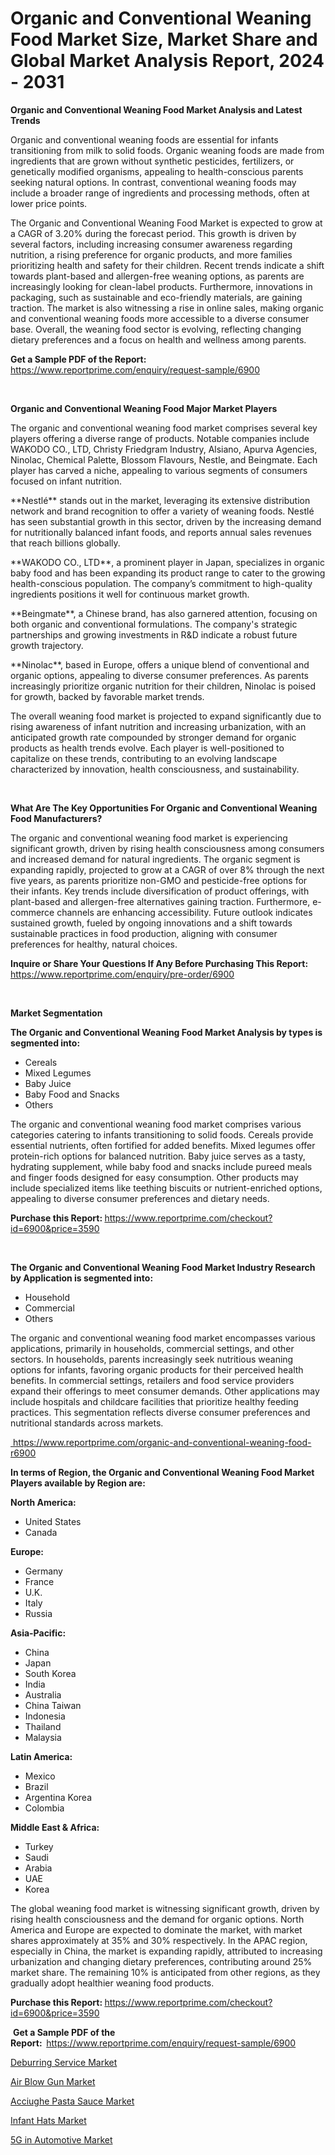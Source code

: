 <p><h1>Organic and Conventional Weaning Food Market Size, Market Share and Global Market Analysis Report, 2024 - 2031</h1></p><p><strong>Organic and Conventional Weaning Food Market Analysis and Latest Trends</strong></p>
<p><p>Organic and conventional weaning foods are essential for infants transitioning from milk to solid foods. Organic weaning foods are made from ingredients that are grown without synthetic pesticides, fertilizers, or genetically modified organisms, appealing to health-conscious parents seeking natural options. In contrast, conventional weaning foods may include a broader range of ingredients and processing methods, often at lower price points.</p><p>The Organic and Conventional Weaning Food Market is expected to grow at a CAGR of 3.20% during the forecast period. This growth is driven by several factors, including increasing consumer awareness regarding nutrition, a rising preference for organic products, and more families prioritizing health and safety for their children. Recent trends indicate a shift towards plant-based and allergen-free weaning options, as parents are increasingly looking for clean-label products. Furthermore, innovations in packaging, such as sustainable and eco-friendly materials, are gaining traction. The market is also witnessing a rise in online sales, making organic and conventional weaning foods more accessible to a diverse consumer base. Overall, the weaning food sector is evolving, reflecting changing dietary preferences and a focus on health and wellness among parents.</p></p>
<p><strong>Get a Sample PDF of the Report:&nbsp;</strong> <a href="https://www.reportprime.com/enquiry/request-sample/6900">https://www.reportprime.com/enquiry/request-sample/6900</a></p>
<p>&nbsp;</p>
<p><strong>Organic and Conventional Weaning Food Major Market Players</strong></p>
<p><p>The organic and conventional weaning food market comprises several key players offering a diverse range of products. Notable companies include WAKODO CO., LTD, Christy Friedgram Industry, Alsiano, Apurva Agencies, Ninolac, Chemical Palette, Blossom Flavours, Nestle, and Beingmate. Each player has carved a niche, appealing to various segments of consumers focused on infant nutrition.</p><p>**Nestlé** stands out in the market, leveraging its extensive distribution network and brand recognition to offer a variety of weaning foods. Nestlé has seen substantial growth in this sector, driven by the increasing demand for nutritionally balanced infant foods, and reports annual sales revenues that reach billions globally.</p><p>**WAKODO CO., LTD**, a prominent player in Japan, specializes in organic baby food and has been expanding its product range to cater to the growing health-conscious population. The company’s commitment to high-quality ingredients positions it well for continuous market growth.</p><p>**Beingmate**, a Chinese brand, has also garnered attention, focusing on both organic and conventional formulations. The company's strategic partnerships and growing investments in R&D indicate a robust future growth trajectory. </p><p>**Ninolac**, based in Europe, offers a unique blend of conventional and organic options, appealing to diverse consumer preferences. As parents increasingly prioritize organic nutrition for their children, Ninolac is poised for growth, backed by favorable market trends.</p><p>The overall weaning food market is projected to expand significantly due to rising awareness of infant nutrition and increasing urbanization, with an anticipated growth rate compounded by stronger demand for organic products as health trends evolve. Each player is well-positioned to capitalize on these trends, contributing to an evolving landscape characterized by innovation, health consciousness, and sustainability.</p></p>
<p>&nbsp;</p>
<p><strong>What Are The Key Opportunities For Organic and Conventional Weaning Food Manufacturers?</strong></p>
<p><p>The organic and conventional weaning food market is experiencing significant growth, driven by rising health consciousness among consumers and increased demand for natural ingredients. The organic segment is expanding rapidly, projected to grow at a CAGR of over 8% through the next five years, as parents prioritize non-GMO and pesticide-free options for their infants. Key trends include diversification of product offerings, with plant-based and allergen-free alternatives gaining traction. Furthermore, e-commerce channels are enhancing accessibility. Future outlook indicates sustained growth, fueled by ongoing innovations and a shift towards sustainable practices in food production, aligning with consumer preferences for healthy, natural choices.</p></p>
<p><strong>Inquire or Share Your Questions If Any Before Purchasing This Report:</strong> <a href="https://www.reportprime.com/enquiry/pre-order/6900">https://www.reportprime.com/enquiry/pre-order/6900</a></p>
<p>&nbsp;</p>
<p><strong>Market Segmentation</strong></p>
<p><strong>The Organic and Conventional Weaning Food Market Analysis by types is segmented into:</strong></p>
<p><ul><li>Cereals</li><li>Mixed Legumes</li><li>Baby Juice</li><li>Baby Food and Snacks</li><li>Others</li></ul></p>
<p><p>The organic and conventional weaning food market comprises various categories catering to infants transitioning to solid foods. Cereals provide essential nutrients, often fortified for added benefits. Mixed legumes offer protein-rich options for balanced nutrition. Baby juice serves as a tasty, hydrating supplement, while baby food and snacks include pureed meals and finger foods designed for easy consumption. Other products may include specialized items like teething biscuits or nutrient-enriched options, appealing to diverse consumer preferences and dietary needs.</p></p>
<p><strong>Purchase this Report:&nbsp;</strong><a href="https://www.reportprime.com/checkout?id=6900&price=3590">https://www.reportprime.com/checkout?id=6900&price=3590</a></p>
<p>&nbsp;</p>
<p><strong>The Organic and Conventional Weaning Food Market Industry Research by Application is segmented into:</strong></p>
<p><ul><li>Household</li><li>Commercial</li><li>Others</li></ul></p>
<p><p>The organic and conventional weaning food market encompasses various applications, primarily in households, commercial settings, and other sectors. In households, parents increasingly seek nutritious weaning options for infants, favoring organic products for their perceived health benefits. In commercial settings, retailers and food service providers expand their offerings to meet consumer demands. Other applications may include hospitals and childcare facilities that prioritize healthy feeding practices. This segmentation reflects diverse consumer preferences and nutritional standards across markets.</p></p>
<p><a href="https://www.reportprime.com/organic-and-conventional-weaning-food-r6900">&nbsp;https://www.reportprime.com/organic-and-conventional-weaning-food-r6900</a></p>
<p><strong>In terms of Region, the Organic and Conventional Weaning Food Market Players available by Region are:</strong></p>
<p>
    <p> <strong> North America: </strong>
        <ul>
            <li>United States</li>
            <li>Canada</li>
        </ul>
        </p> 
    <p> <strong> Europe: </strong>
        <ul>
            <li>Germany</li>
            <li>France</li>
            <li>U.K.</li>
            <li>Italy</li>
            <li>Russia</li>
        </ul>
        </p> 
    <p> <strong> Asia-Pacific: </strong>
        <ul>
            <li>China</li>
            <li>Japan</li>
            <li>South Korea</li>
            <li>India</li>
            <li>Australia</li>
            <li>China Taiwan</li>
            <li>Indonesia</li>
            <li>Thailand</li>
            <li>Malaysia</li>
        </ul>
        </p> 
    <p> <strong> Latin America: </strong>
        <ul>
            <li>Mexico</li>
            <li>Brazil</li>
            <li>Argentina Korea</li>
            <li>Colombia</li>
        </ul>
        </p> 
    <p> <strong> Middle East & Africa: </strong>
        <ul>
            <li>Turkey</li>
            <li>Saudi</li>
            <li>Arabia</li>
            <li>UAE</li>
            <li>Korea</li>
        </ul>
    </p>
    </p>
<p><p>The global weaning food market is witnessing significant growth, driven by rising health consciousness and the demand for organic options. North America and Europe are expected to dominate the market, with market shares approximately at 35% and 30% respectively. In the APAC region, especially in China, the market is expanding rapidly, attributed to increasing urbanization and changing dietary preferences, contributing around 25% market share. The remaining 10% is anticipated from other regions, as they gradually adopt healthier weaning food products.</p></p>
<p><strong>Purchase this Report: </strong><a href="https://www.reportprime.com/checkout?id=6900&price=3590">https://www.reportprime.com/checkout?id=6900&price=3590</a></p>
<p>&nbsp;<strong>Get a Sample PDF of the Report:&nbsp;&nbsp;</strong><a href="https://www.reportprime.com/enquiry/request-sample/6900">https://www.reportprime.com/enquiry/request-sample/6900</a></p>
<p><strong></strong></p>
<p><p><a href="https://www.linkedin.com/pulse/global-deburring-service-market-landscape-future-trends-hka3c?trackingId=PL%2FmZG5kS1S2oKEz2SQK0w%3D%3D">Deburring Service Market</a></p><p><a href="https://issuu.com/reportprime-2/docs/air-blow-gun-market-size-2030.pptx_22074fbdc4f026">Air Blow Gun Market</a></p><p><a href="https://github.com/WillowBruen/Market-Research-Report-List-1/blob/main/acciughe-pasta-sauce-market.md">Acciughe Pasta Sauce Market</a></p><p><a href="https://medium.com/@elisamohr1927/infant-hats-industry-analysis-report-its-market-size-share-trends-by-application-region-a7f7ed0d0361">Infant Hats Market</a></p><p><a href="https://www.linkedin.com/pulse/comprehensive-look-product-type-softwareservicehardware-application-2tlmc?trackingId=PCUksP9fT02NflELgoUy%2Bw%3D%3D">5G in Automotive Market</a></p></p>